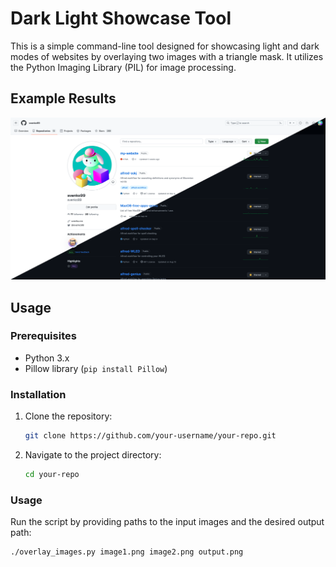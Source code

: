 # Dark Light Showcase Tool

This is a simple command-line tool designed for showcasing light and dark modes of websites by overlaying two images with a triangle mask. It utilizes the Python Imaging Library (PIL) for image processing.

## Example Results

![Result1](images/result.png)


## Usage

### Prerequisites

- Python 3.x
- Pillow library (`pip install Pillow`)

### Installation

1. Clone the repository:

   ```bash
   git clone https://github.com/your-username/your-repo.git
   ```

2. Navigate to the project directory:

   ```bash
   cd your-repo
   ```

### Usage

Run the script by providing paths to the input images and the desired output path:

```bash
./overlay_images.py image1.png image2.png output.png
```
